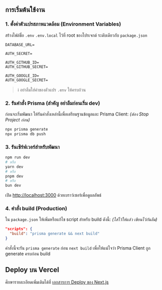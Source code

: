## การเริ่มต้นใช้งาน

### 1. ตั้งค่าตัวแปรสภาพแวดล้อม (Environment Variables)

สร้างไฟล์ชื่อ `.env` `.env.local` ไว้ที่ root ของโปรเจกต์ ระดับเดียวกับ `package.json`
```env
DATABASE_URL=
```
```env.local
AUTH_SECRET=

AUTH_GITHUB_ID=
AUTH_GITHUB_SECRET=

AUTH_GOOGLE_ID=
AUTH_GOOGLE_SECRET=
```

> ℹ️ อย่าลืมใส่ค่าของตัวแปร `.env` ให้ครบถ้วน

### 2. รันคำสั่ง Prisma (สำคัญ อย่าลืมก่อนเริ่ม dev)

ก่อนจะเริ่มพัฒนา ให้รันคำสั่งเหล่านี้เพื่อเตรียมฐานข้อมูลและ Prisma Client: *(ต้อง Stop Project ก่อน)*

```bash
npx prisma generate
npx prisma db push
```

### 3. รันเซิร์ฟเวอร์สำหรับพัฒนา

```bash
npm run dev
# หรือ
yarn dev
# หรือ
pnpm dev
# หรือ
bun dev
```

เปิด [http://localhost:3000](http://localhost:3000) ด้วยเบราว์เซอร์เพื่อดูผลลัพธ์

### 4. คำสั่ง build (Production)

ใน `package.json` ให้เพิ่มหรือแก้ไข script สำหรับ build ดังนี้: *(ใส่ไว้ให้แล้ว เขียนไว้กันลืม)*

```json
"scripts": {
  "build": "prisma generate && next build"
}
```

คำสั่งนี้จะรัน `prisma generate` ก่อน `next build` เพื่อให้แน่ใจว่า Prisma Client ถูก generate ครบก่อน build

## Deploy บน Vercel

ศึกษารายละเอียดเพิ่มเติมได้ที่ [เอกสารการ Deploy ของ Next.js](https://nextjs.org/docs/app/building-your-application/deploying)
